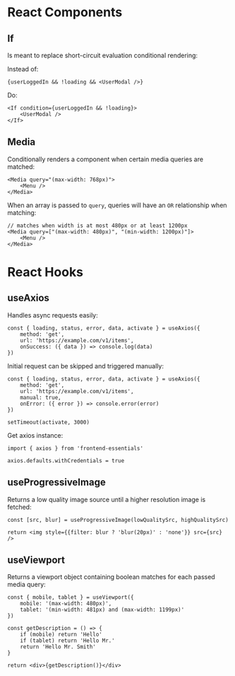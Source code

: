 # React Components

## If

Is meant to replace short-circuit evaluation conditional rendering:

Instead of:

    {userLoggedIn && !loading && <UserModal />}

Do:

    <If condition={userLoggedIn && !loading}>
        <UserModal />
    </If>

## Media

Conditionally renders a component when certain media queries are matched:

    <Media query="(max-width: 768px)">
        <Menu />
    </Media>

When an array is passed to `query`, queries will have an `OR` relationship when matching:

    // matches when width is at most 480px or at least 1200px
    <Media query=["(max-width: 480px)", "(min-width: 1200px)"]>
        <Menu />
    </Media>

# React Hooks

## useAxios

Handles async requests easily:

    const { loading, status, error, data, activate } = useAxios({
        method: 'get',
        url: 'https://example.com/v1/items',
        onSuccess: ({ data }) => console.log(data)
    })

Initial request can be skipped and triggered manually:

    const { loading, status, error, data, activate } = useAxios({
        method: 'get',
        url: 'https://example.com/v1/items',
        manual: true,
        onError: ({ error }) => console.error(error)
    })

    setTimeout(activate, 3000)

Get axios instance:

    import { axios } from 'frontend-essentials'

    axios.defaults.withCredentials = true

## useProgressiveImage

Returns a low quality image source until a higher resolution image is fetched:

    const [src, blur] = useProgressiveImage(lowQualitySrc, highQualitySrc)

    return <img style={{filter: blur ? 'blur(20px)' : 'none'}} src={src} />

## useViewport

Returns a viewport object containing boolean matches for each passed media query:

    const { mobile, tablet } = useViewport({
        mobile: '(max-width: 480px)',
        tablet: '(min-width: 481px) and (max-width: 1199px)'
    })

    const getDescription = () => {
    	if (mobile) return 'Hello'
    	if (tablet) return 'Hello Mr.'
    	return 'Hello Mr. Smith'
    }

    return <div>{getDescription()}</div>
